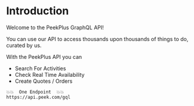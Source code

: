 # Introduction

Welcome to the PeekPlus GraphQL API!

You can use our API to access thousands upon thousands of things to do, curated by us.

With the PeekPlus API you can

* Search For Activities
* Check Real Time Availability
* Create Quotes / Orders

```
💥💥  One Endpoint  💥💥
https://api.peek.com/gql
```
